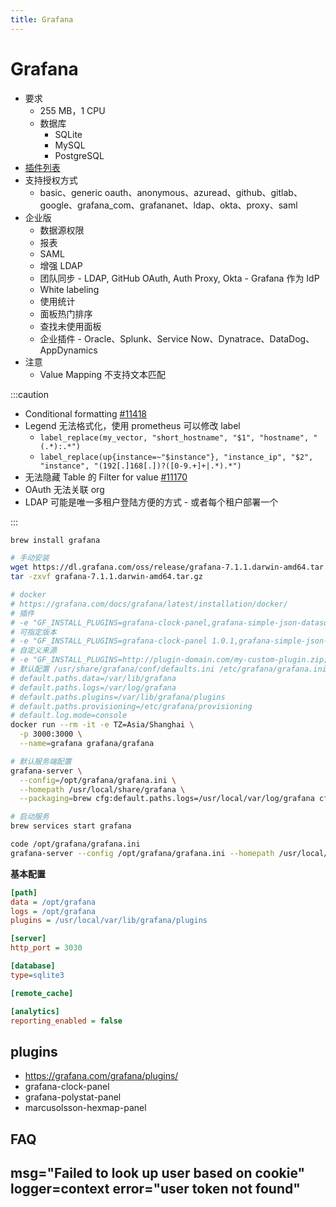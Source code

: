 ```yaml
---
title: Grafana
---
```


# Grafana

- 要求
  - 255 MB，1 CPU
  - 数据库
    - SQLite
    - MySQL
    - PostgreSQL
- [插件列表](https://grafana.com/grafana/plugins)
- 支持授权方式
  - basic、generic oauth、anonymous、azuread、github、gitlab、google、grafana_com、grafananet、ldap、okta、proxy、saml
- 企业版
  - 数据源权限
  - 报表
  - SAML
  - 增强 LDAP
  - 团队同步 - LDAP, GitHub OAuth, Auth Proxy, Okta - Grafana 作为 IdP
  - White labeling
  - 使用统计
  - 面板热门排序
  - 查找未使用面板
  - 企业插件 - Oracle、Splunk、Service Now、Dynatrace、DataDog、AppDynamics
- 注意
  - Value Mapping 不支持文本匹配

:::caution

- Conditional formatting [#11418](https://github.com/grafana/grafana/issues/11418)
- Legend 无法格式化，使用 prometheus 可以修改 label
  - `label_replace(my_vector, "short_hostname", "$1", "hostname", "(.*):.*")`
  - `label_replace(up{instance=~"$instance"}, "instance_ip", "$2", "instance", "(192[.]168[.])?([0-9.+]+|.*).*")`
- 无法隐藏 Table 的 Filter for value [#11170](https://github.com/grafana/grafana/issues/11170)
- OAuth 无法关联 org
- LDAP 可能是唯一多租户登陆方便的方式 - 或者每个租户部署一个

:::

```bash
brew install grafana

# 手动安装
wget https://dl.grafana.com/oss/release/grafana-7.1.1.darwin-amd64.tar.gz
tar -zxvf grafana-7.1.1.darwin-amd64.tar.gz

# docker
# https://grafana.com/docs/grafana/latest/installation/docker/
# 插件
# -e "GF_INSTALL_PLUGINS=grafana-clock-panel,grafana-simple-json-datasource"
# 可指定版本
# -e "GF_INSTALL_PLUGINS=grafana-clock-panel 1.0.1,grafana-simple-json-datasource 1.3.5"
# 自定义来源
# -e "GF_INSTALL_PLUGINS=http://plugin-domain.com/my-custom-plugin.zip;custom-plugin"
# 默认配置 /usr/share/grafana/conf/defaults.ini /etc/grafana/grafana.ini
# default.paths.data=/var/lib/grafana
# default.paths.logs=/var/log/grafana
# default.paths.plugins=/var/lib/grafana/plugins
# default.paths.provisioning=/etc/grafana/provisioning
# default.log.mode=console
docker run --rm -it -e TZ=Asia/Shanghai \
  -p 3000:3000 \
  --name=grafana grafana/grafana

# 默认服务端配置
grafana-server \
  --config=/opt/grafana/grafana.ini \
  --homepath /usr/local/share/grafana \
  --packaging=brew cfg:default.paths.logs=/usr/local/var/log/grafana cfg:default.paths.data=/usr/local/var/lib/grafana cfg:default.paths.plugins=/usr/local/var/lib/grafana/plugins

# 启动服务
brew services start grafana

code /opt/grafana/grafana.ini
grafana-server --config /opt/grafana/grafana.ini --homepath /usr/local/share/grafana --packaging=brew
```

**基本配置**

```ini
[path]
data = /opt/grafana
logs = /opt/grafana
plugins = /usr/local/var/lib/grafana/plugins

[server]
http_port = 3030

[database]
type=sqlite3

[remote_cache]

[analytics]
reporting_enabled = false
```


## plugins

- https://grafana.com/grafana/plugins/
- grafana-clock-panel
- grafana-polystat-panel
- marcusolsson-hexmap-panel

## FAQ

## msg="Failed to look up user based on cookie" logger=context error="user token not found"
